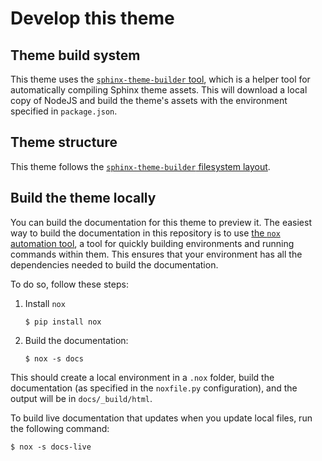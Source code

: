 # Develop this theme

## Theme build system

This theme uses the [`sphinx-theme-builder` tool](https://github.com/pradyunsg/sphinx-theme-builder), which is a helper tool for automatically compiling Sphinx theme assets.
This will download a local copy of NodeJS and build the theme's assets with the environment specified in `package.json`.

## Theme structure

This theme follows the [`sphinx-theme-builder` filesystem layout](https://sphinx-theme-builder.readthedocs.io/en/latest/reference/filesystem-layout/).


## Build the theme locally

You can build the documentation for this theme to preview it.
The easiest way to build the documentation in this repository is to use [the `nox` automation tool](https://nox.thea.codes/), a tool for quickly building environments and running commands within them.
This ensures that your environment has all the dependencies needed to build the documentation.

To do so, follow these steps:

1. Install `nox`

   ```console
   $ pip install nox
   ```
2. Build the documentation:

   ```console
   $ nox -s docs
   ```

This should create a local environment in a `.nox` folder, build the documentation (as specified in the `noxfile.py` configuration), and the output will be in `docs/_build/html`.

To build live documentation that updates when you update local files, run the following command:

```console
$ nox -s docs-live
```